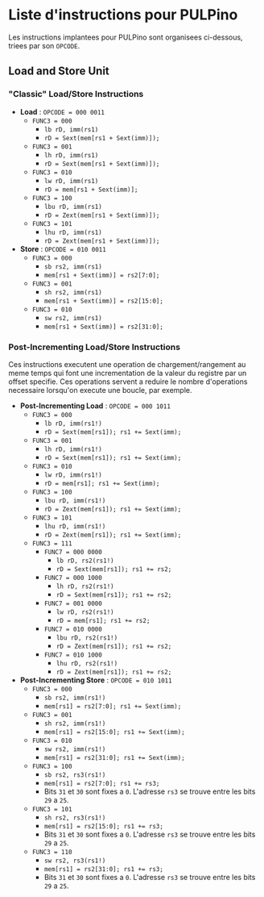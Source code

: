 # Liste d'instructions pour PULPino #

Les instructions implantees pour PULPino sont organisees ci-dessous, triees par son `OPCODE`. 

## Load and Store Unit ##

### "Classic" Load/Store Instructions ###

* **Load** : `OPCODE = 000 0011`
  * `FUNC3 = 000` 
    * `lb rD, imm(rs1)`
    * `rD = Sext(mem[rs1 + Sext(imm)]);`
  * `FUNC3 = 001` 
    * `lh rD, imm(rs1)`
    * `rD = Sext(mem[rs1 + Sext(imm)]);`
  * `FUNC3 = 010` 
    * `lw rD, imm(rs1)`
    * `rD = mem[rs1 + Sext(imm)];`
  * `FUNC3 = 100` 
    * `lbu rD, imm(rs1)`
    * `rD = Zext(mem[rs1 + Sext(imm)]);`
  * `FUNC3 = 101` 
    * `lhu rD, imm(rs1)`
    * `rD = Zext(mem[rs1 + Sext(imm)]);`
* **Store** : `OPCODE = 010 0011`
  * `FUNC3 = 000`
    * `sb rs2, imm(rs1)`
    * `mem[rs1 + Sext(imm)] = rs2[7:0];`
  * `FUNC3 = 001`
    * `sh rs2, imm(rs1)`
    * `mem[rs1 + Sext(imm)] = rs2[15:0];`
  * `FUNC3 = 010`
    * `sw rs2, imm(rs1)`
    * `mem[rs1 + Sext(imm)] = rs2[31:0];`

### Post-Incrementing Load/Store Instructions ###

Ces instructions executent une operation de chargement/rangement au meme temps qui font une
incrementation de la valeur du registre par un offset specifie. Ces operations servent a 
reduire le nombre d'operations necessaire lorsqu'on execute une boucle, par exemple. 

* **Post-Incrementing Load** : `OPCODE = 000 1011`
  * `FUNC3 = 000` 
    * `lb rD, imm(rs1!)`
    * `rD = Sext(mem[rs1]); rs1 += Sext(imm);`
  * `FUNC3 = 001` 
    * `lh rD, imm(rs1!)`
    * `rD = Sext(mem[rs1]); rs1 += Sext(imm);`
  * `FUNC3 = 010` 
    * `lw rD, imm(rs1!)`
    * `rD = mem[rs1]; rs1 += Sext(imm);`
  * `FUNC3 = 100` 
    * `lbu rD, imm(rs1!)`
    * `rD = Zext(mem[rs1]); rs1 += Sext(imm);`
  * `FUNC3 = 101` 
    * `lhu rD, imm(rs1!)`
    * `rD = Zext(mem[rs1]); rs1 += Sext(imm);`
  * `FUNC3 = 111`
    * `FUNC7 = 000 0000`
      * `lb rD, rs2(rs1!)`
      * `rD = Sext(mem[rs1]); rs1 += rs2;`
    * `FUNC7 = 000 1000`
      * `lh rD, rs2(rs1!)`
      * `rD = Sext(mem[rs1]); rs1 += rs2;`
    * `FUNC7 = 001 0000`
      * `lw rD, rs2(rs1!)`
      * `rD = mem[rs1]; rs1 += rs2;`
    * `FUNC7 = 010 0000`
      * `lbu rD, rs2(rs1!)`
      * `rD = Zext(mem[rs1]); rs1 += rs2;`
    * `FUNC7 = 010 1000`
      * `lhu rD, rs2(rs1!)`
      * `rD = Zext(mem[rs1]); rs1 += rs2;`
* **Post-Incrementing Store** : `OPCODE = 010 1011`
  * `FUNC3 = 000`
    * `sb rs2, imm(rs1!)`
    * `mem[rs1] = rs2[7:0]; rs1 += Sext(imm);`
  * `FUNC3 = 001`
    * `sh rs2, imm(rs1!)`
    * `mem[rs1] = rs2[15:0]; rs1 += Sext(imm);`
  * `FUNC3 = 010`
    * `sw rs2, imm(rs1!)`
    * `mem[rs1] = rs2[31:0]; rs1 += Sext(imm);`
  * `FUNC3 = 100`
    * `sb rs2, rs3(rs1!)`
    * `mem[rs1] = rs2[7:0]; rs1 += rs3;`
    * Bits `31` et `30` sont fixes a `0`. L'adresse `rs3` se trouve entre les bits `29` a `25`.
  * `FUNC3 = 101`
    * `sh rs2, rs3(rs1!)`
    * `mem[rs1] = rs2[15:0]; rs1 += rs3;`
    * Bits `31` et `30` sont fixes a `0`. L'adresse `rs3` se trouve entre les bits `29` a `25`.
  * `FUNC3 = 110`
    * `sw rs2, rs3(rs1!)`
    * `mem[rs1] = rs2[31:0]; rs1 += rs3;`
    * Bits `31` et `30` sont fixes a `0`. L'adresse `rs3` se trouve entre les bits `29` a `25`.
    
